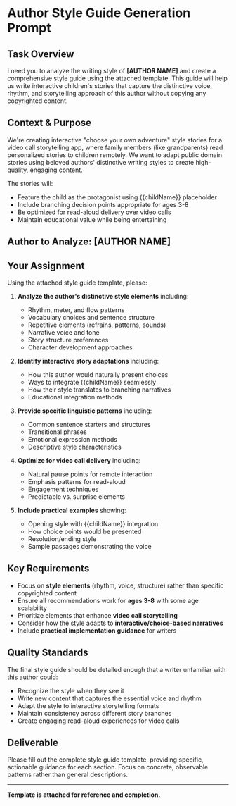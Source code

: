 # Author Style Guide Generation Prompt

## Task Overview
I need you to analyze the writing style of **[AUTHOR NAME]** and create a comprehensive style guide using the attached template. This guide will help us write interactive children's stories that capture the distinctive voice, rhythm, and storytelling approach of this author without copying any copyrighted content.

## Context & Purpose
We're creating interactive "choose your own adventure" style stories for a video call storytelling app, where family members (like grandparents) read personalized stories to children remotely. We want to adapt public domain stories using beloved authors' distinctive writing styles to create high-quality, engaging content.

The stories will:
- Feature the child as the protagonist using {{childName}} placeholder
- Include branching decision points appropriate for ages 3-8
- Be optimized for read-aloud delivery over video calls
- Maintain educational value while being entertaining

## Author to Analyze: [AUTHOR NAME]

## Your Assignment
Using the attached style guide template, please:

1. **Analyze the author's distinctive style elements** including:
   - Rhythm, meter, and flow patterns
   - Vocabulary choices and sentence structure
   - Repetitive elements (refrains, patterns, sounds)
   - Narrative voice and tone
   - Story structure preferences
   - Character development approaches

2. **Identify interactive story adaptations** including:
   - How this author would naturally present choices
   - Ways to integrate {{childName}} seamlessly
   - How their style translates to branching narratives
   - Educational integration methods

3. **Provide specific linguistic patterns** including:
   - Common sentence starters and structures
   - Transitional phrases
   - Emotional expression methods
   - Descriptive style characteristics

4. **Optimize for video call delivery** including:
   - Natural pause points for remote interaction
   - Emphasis patterns for read-aloud
   - Engagement techniques
   - Predictable vs. surprise elements

5. **Include practical examples** showing:
   - Opening style with {{childName}} integration
   - How choice points would be presented
   - Resolution/ending style
   - Sample passages demonstrating the voice

## Key Requirements
- Focus on **style elements** (rhythm, voice, structure) rather than specific copyrighted content
- Ensure all recommendations work for **ages 3-8** with some age scalability
- Prioritize elements that enhance **video call storytelling**
- Consider how the style adapts to **interactive/choice-based narratives**
- Include **practical implementation guidance** for writers

## Quality Standards
The final style guide should be detailed enough that a writer unfamiliar with this author could:
- Recognize the style when they see it
- Write new content that captures the essential voice and rhythm
- Adapt the style to interactive storytelling formats
- Maintain consistency across different story branches
- Create engaging read-aloud experiences for video calls

## Deliverable
Please fill out the complete style guide template, providing specific, actionable guidance for each section. Focus on concrete, observable patterns rather than general descriptions.

---

**Template is attached for reference and completion.**